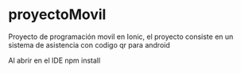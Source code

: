 # proyectoMovil
Proyecto de programación movil en Ionic, el proyecto consiste en un sistema de asistencia con codigo qr para android

Al abrir en el IDE npm install
